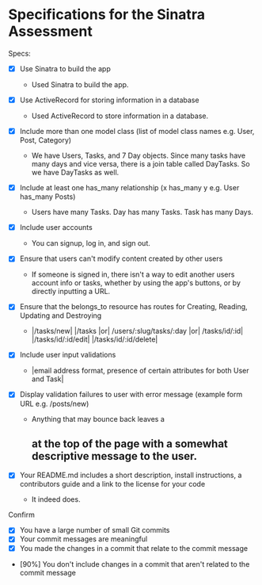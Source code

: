 # Specifications for the Sinatra Assessment

Specs:
- [x] Use Sinatra to build the app

  - Used Sinatra to build the app.


- [x] Use ActiveRecord for storing information in a database

  - Used ActiveRecord to store information in a database.


- [x] Include more than one model class (list of model class names e.g. User, Post, Category)

  - We have Users, Tasks, and 7 Day objects. Since many tasks have many days and vice versa, there is a join table called DayTasks. So we have DayTasks as well.


- [x] Include at least one has_many relationship (x has_many y e.g. User has_many Posts)

  - Users have many Tasks. Day has many Tasks. Task has many Days.


- [x] Include user accounts

  - You can signup, log in, and sign out.


- [x] Ensure that users can't modify content created by other users

  - If someone is signed in, there isn't a way to edit another users account info or tasks, whether by using the app's buttons, or by directly inputting a URL.


- [x] Ensure that the belongs_to resource has routes for Creating, Reading, Updating and Destroying

  - |/tasks/new| |/tasks |or| /users/:slug/tasks/:day |or| /tasks/id/:id| |/tasks/id/:id/edit| |/tasks/id/:id/delete|


- [x] Include user input validations

  - |email address format, presence of certain attributes for both User and Task|


- [x] Display validation failures to user with error message (example form URL e.g. /posts/new)

  - Anything that may bounce back leaves a <h2> at the top of the page with a somewhat descriptive message to the user.


- [x] Your README.md includes a short description, install instructions, a contributors guide and a link to the license for your code

  - It indeed does.

Confirm
- [x] You have a large number of small Git commits
- [x] Your commit messages are meaningful
- [x] You made the changes in a commit that relate to the commit message
- [90%] You don't include changes in a commit that aren't related to the commit message
